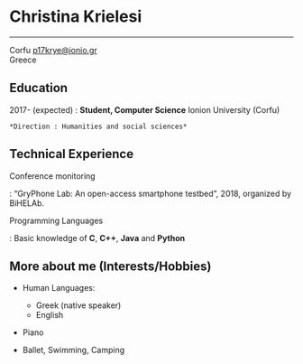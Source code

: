 Christina Krielesi
============

-------------------     
 Corfu                        p17krye@ionio.gr                   
Greece                           


Education
---------

2017- (expected)
:   **Student, Computer Science** Ionion University (Corfu)

    *Direction : Ηumanities and social sciences*


Technical Experience
--------------------

Conference monitoring 

:   “GryPhone Lab: An open-access smartphone testbed”, 2018, organized by BiHELAb.


Programming Languages

:   Basic knowledge of **C**, **C++**, **Java** and **Python** 

[ref]: https://github.com/githubuser/superlongprojectname

More about me (Interests/Hobbies)
----------------------------------------

* Human Languages:
     * Greek (native speaker)
     * English
     

* Piano

* Ballet, Swimming, Camping
